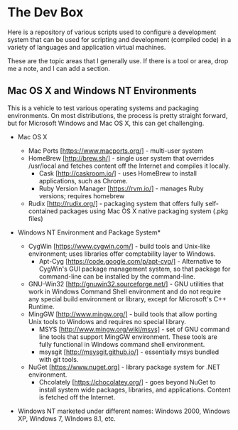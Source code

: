 # The Dev Box

Here is a repository of various scripts used to configure a development system that can be used for scripting and development (compiled code) in a variety of languages and application virtual machines.

These are the topic areas that I generally use.  If there is a tool or area, drop me a note, and I can add a section.

## Mac OS X and Windows NT Environments

This is a vehicle to test various operating systems and packaging environments.  On most distributions, the process is pretty straight forward, but for Microsoft Windows and Mac OS X, this can get challenging.  


* Mac OS X
  * Mac Ports [https://www.macports.org/] - multi-user system 
  * HomeBrew [http://brew.sh/] - single user system that overrides /usr/local and fetches content off the Internet and compiles it locally.
    * Cask [http://caskroom.io/] - uses HomeBrew to install applications, such as Chrome.
    * Ruby Version Manager [https://rvm.io/] - manages Ruby versions; requires homebrew 
  * Rudix [http://rudix.org/] - packaging system that offers fully self-contained packages using Mac OS X native packaging system (.pkg files)
* Windows NT Environment and Package System* 
  * CygWin [https://www.cygwin.com/] - build tools and Unix-like environment; uses libraries offer comptability layer to Windows.
    * Apt-Cyg [https://code.google.com/p/apt-cyg/] - Alternative to CygWin's GUI package management system, so that package for command-line can be installed by the command-line.
  * GNU-Win32 [http://gnuwin32.sourceforge.net/] - GNU utilities that work in Windows Command Shell environment and do not require any special build environment or library, except for Microsoft's C++ Runtime.
  * MingGW [http://www.mingw.org/] - build tools that allow porting Unix tools to Windows and requires no special library.
    * MSYS [http://www.mingw.org/wiki/msys] - set of GNU command line tools that support MingGW environment.  These tools are fully functional in Windows command shell environment.
    * msysgit [http://msysgit.github.io/] - essentially msys bundled with git tools.
  * NuGet [https://www.nuget.org] - library package system for .NET environment.
    * Chcolately [https://chocolatey.org/] - goes beyond NuGet to install system wide packages, libraries, and applications.  Content is fetched off the Internet.
   
* Windows NT marketed under different names: Windows 2000, Windows XP, Windows 7, WIndows 8.1, etc.  

